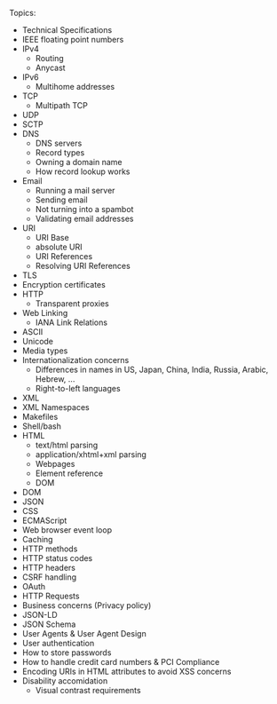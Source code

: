 Topics:

* Technical Specifications
* IEEE floating point numbers
* IPv4
	* Routing
	* Anycast
* IPv6
	* Multihome addresses
* TCP
	* Multipath TCP
* UDP
* SCTP
* DNS
	* DNS servers
	* Record types
	* Owning a domain name
	* How record lookup works
* Email
	* Running a mail server
	* Sending email
	* Not turning into a spambot
	* Validating email addresses
* URI
	* URI Base
	* absolute URI
	* URI References
	* Resolving URI References
* TLS
* Encryption certificates
* HTTP
	* Transparent proxies
* Web Linking
	* IANA Link Relations
* ASCII
* Unicode
* Media types
* Internationalization concerns
	* Differences in names in US, Japan, China, India, Russia, Arabic, Hebrew, ...
	* Right-to-left languages
* XML
* XML Namespaces
* Makefiles
* Shell/bash
* HTML
	* text/html parsing
	* application/xhtml+xml parsing
	* Webpages
	* Element reference
	* DOM
* DOM
* JSON
* CSS
* ECMAScript
* Web browser event loop
* Caching
* HTTP methods
* HTTP status codes
* HTTP headers
* CSRF handling
* OAuth
* HTTP Requests
* Business concerns (Privacy policy)
* JSON-LD
* JSON Schema
* User Agents & User Agent Design
* User authentication
* How to store passwords
* How to handle credit card numbers & PCI Compliance
* Encoding URIs in HTML attributes to avoid XSS concerns
* Disability accomidation
	* Visual contrast requirements

